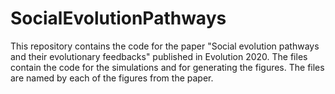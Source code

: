 # SocialEvolutionPathways
This repository contains the code for the paper "Social evolution pathways and their evolutionary feedbacks" published in Evolution 2020.
The files contain the code for the simulations and for generating the figures. The files are named by each of the figures from the paper. 
